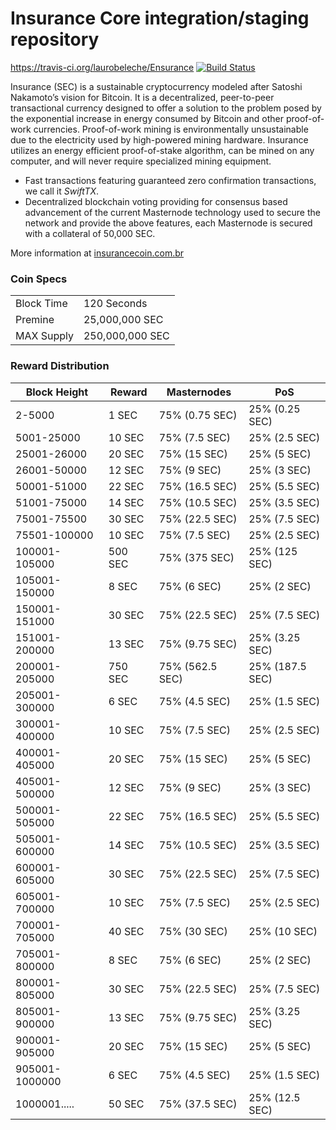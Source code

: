 Insurance Core integration/staging repository
=================================================
https://travis-ci.org/laurobeleche/Ensurance
[![Build Status](https://travis-ci.org/laurobeleche/Ensurance.svg?branch=master)](https://travis-ci.org/laurobeleche/Ensurance)

Insurance (SEC) is a sustainable cryptocurrency modeled after Satoshi Nakamoto’s vision for Bitcoin. It is a decentralized, peer-to-peer transactional currency designed to offer a solution to the problem posed by the exponential increase in energy consumed by Bitcoin and other proof-of-work currencies. Proof-of-work mining is environmentally unsustainable due to the electricity used by high-powered mining hardware. Insurance utilizes an energy efficient proof-of-stake algorithm, can be mined on any computer, and will never require specialized mining equipment.

- Fast transactions featuring guaranteed zero confirmation transactions, we call it _SwiftTX_.
- Decentralized blockchain voting providing for consensus based advancement of the current Masternode
  technology used to secure the network and provide the above features, each Masternode is secured
  with a collateral of 50,000 SEC.

More information at [insurancecoin.com.br](http://www.insurancecoin.com.br)

### Coin Specs

|                             |                 |
|-----------------------------|-----------------|
| Block Time                  | 120 Seconds     |
| Premine                     | 25,000,000 SEC |
| MAX Supply                  | 250,000,000 SEC|

### Reward Distribution

| **Block Height**  | **Reward** | **Masternodes**  | **PoS**          |
|-------------------|------------|------------------|------------------|
| 2-5000            | 1 SEC     | 75% (0.75 SEC)  | 25% (0.25 SEC)  |
| 5001-25000        | 10 SEC    | 75% (7.5 SEC)   | 25% (2.5 SEC)   |
| 25001-26000       | 20 SEC    | 75% (15 SEC)    | 25% (5 SEC)     |
| 26001-50000       | 12 SEC    | 75% (9 SEC)     | 25% (3 SEC)     |
| 50001-51000       | 22 SEC    | 75% (16.5 SEC)  | 25% (5.5 SEC)   |
| 51001-75000       | 14 SEC    | 75% (10.5 SEC)  | 25% (3.5 SEC)   |
| 75001-75500       | 30 SEC    | 75% (22.5 SEC)  | 25% (7.5 SEC)   |
| 75501-100000      | 10 SEC    | 75% (7.5 SEC)   | 25% (2.5 SEC)   |
| 100001-105000     | 500 SEC   | 75% (375 SEC)   | 25% (125 SEC)   |
| 105001-150000     | 8 SEC     | 75% (6 SEC)     | 25% (2 SEC)     |
| 150001-151000     | 30 SEC    | 75% (22.5 SEC)  | 25% (7.5 SEC)   |
| 151001-200000     | 13 SEC    | 75% (9.75 SEC)  | 25% (3.25 SEC)  |
| 200001-205000     | 750 SEC   | 75% (562.5 SEC) | 25% (187.5 SEC) |
| 205001-300000     | 6 SEC     | 75% (4.5 SEC)   | 25% (1.5 SEC)   |
| 300001-400000     | 10 SEC    | 75% (7.5 SEC)   | 25% (2.5 SEC)   |
| 400001-405000     | 20 SEC    | 75% (15 SEC)    | 25% (5 SEC)     |
| 405001-500000     | 12 SEC    | 75% (9 SEC)     | 25% (3 SEC)     |
| 500001-505000     | 22 SEC    | 75% (16.5 SEC)  | 25% (5.5 SEC)   |
| 505001-600000     | 14 SEC    | 75% (10.5 SEC)  | 25% (3.5 SEC)   |
| 600001-605000     | 30 SEC    | 75% (22.5 SEC)  | 25% (7.5 SEC)   |
| 605001-700000     | 10 SEC    | 75% (7.5 SEC)   | 25% (2.5 SEC)   |
| 700001-705000     | 40 SEC    | 75% (30 SEC)    | 25% (10 SEC)    |
| 705001-800000     | 8 SEC     | 75% (6 SEC)     | 25% (2 SEC)     |
| 800001-805000     | 30 SEC    | 75% (22.5 SEC)  | 25% (7.5 SEC)   |
| 805001-900000     | 13 SEC    | 75% (9.75 SEC)  | 25% (3.25 SEC)  |
| 900001-905000     | 20 SEC    | 75% (15 SEC)    | 25% (5 SEC)     |
| 905001-1000000    | 6 SEC     | 75% (4.5 SEC)   | 25% (1.5 SEC)   |
| 1000001.....      | 50 SEC    | 75% (37.5 SEC)  | 25% (12.5 SEC)  |